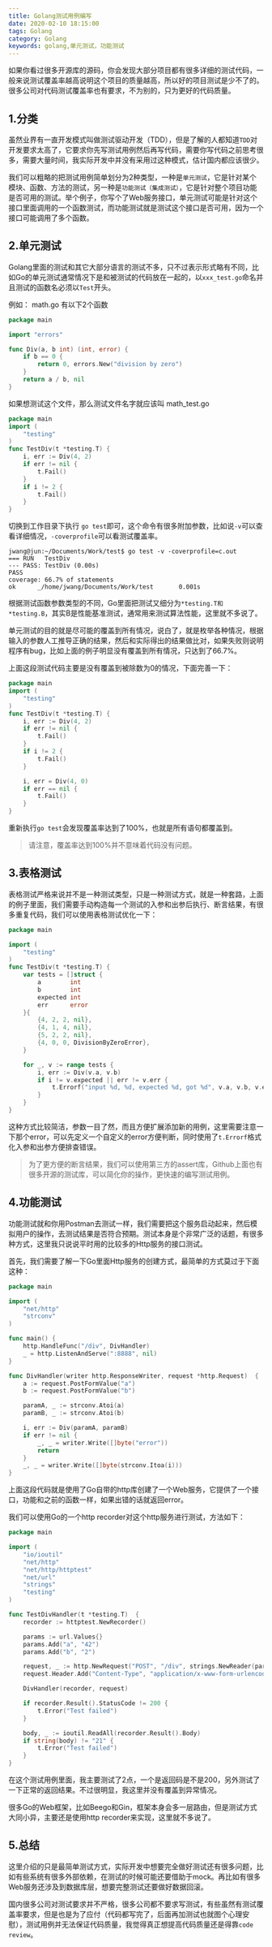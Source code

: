 ```yaml
---
title: Golang测试用例编写
date: 2020-02-10 18:15:00
tags: Golang
category: Golang
keywords: golang,单元测试，功能测试
---
```


如果你看过很多开源库的源码，你会发现大部分项目都有很多详细的测试代码，一般来说测试覆盖率越高说明这个项目的质量越高，所以好的项目测试是少不了的。很多公司对代码测试覆盖率也有要求，不为别的，只为更好的代码质量。

## 1.分类

虽然业界有一直开发模式叫做测试驱动开发（TDD），但是了解的人都知道```TDD```对开发要求太高了，它要求你先写测试用例然后再写代码，需要你写代码之前思考很多，需要大量时间，我实际开发中并没有采用过这种模式，估计国内都应该很少。

我们可以粗略的把测试用例简单划分为2种类型，一种是```单元测试```，它是针对某个模块、函数、方法的测试，另一种是```功能测试（集成测试）```，它是针对整个项目功能是否可用的测试。举个例子，你写个了Web服务接口，单元测试可能是针对这个接口里面调用的一个函数测试，而功能测试就是测试这个接口是否可用，因为一个接口可能调用了多个函数。

## 2.单元测试
Golang里面的测试和其它大部分语言的测试不多，只不过表示形式略有不同，比如Go的单元测试通常情况下是和被测试的代码放在一起的，以```xxx_test.go```命名并且测试的函数名必须以```Test```开头。

<!--more-->

例如：
math.go 有以下2个函数
```go
package main

import "errors"

func Div(a, b int) (int, error) {
    if b == 0 {
        return 0, errors.New("division by zero")
    }
    return a / b, nil
}
```
如果想测试这个文件，那么测试文件名字就应该叫 math_test.go
```go
package main
import (
    "testing"
)
func TestDiv(t *testing.T) {
    i, err := Div(4, 2)
    if err != nil {
        t.Fail()
    }
    if i != 2 {
        t.Fail()
    }
}
```
切换到工作目录下执行 ```go test```即可，这个命令有很多附加参数，比如说```-v```可以查看详细情况，```-coverprofile```可以看测试覆盖率。
```
jwang@jun:~/Documents/Work/test$ go test -v -coverprofile=c.out
=== RUN   TestDiv
--- PASS: TestDiv (0.00s)
PASS
coverage: 66.7% of statements
ok      _/home/jwang/Documents/Work/test       0.001s
```

根据测试函数参数类型的不同，Go里面把测试又细分为```*testing.T和*testing.B```，其实B是性能基准测试，通常用来测试算法性能，这里就不多说了。

单元测试的目的就是尽可能的覆盖到所有情况，说白了，就是枚举各种情况，根据输入的参数人工推导正确的结果，然后和实际得出的结果做比对，如果失败则说明程序有bug，比如上面的例子明显没有覆盖到所有情况，只达到了66.7%。

上面这段测试代码主要是没有覆盖到被除数为0的情况，下面完善一下：
```go
package main
import (
    "testing"
)
func TestDiv(t *testing.T) {
    i, err := Div(4, 2)
    if err != nil {
        t.Fail()
    }
    if i != 2 {
        t.Fail()
    }

    i, err = Div(4, 0)
    if err == nil {
        t.Fail()
    }
}
```
重新执行```go test```会发现覆盖率达到了100%，也就是所有语句都覆盖到。

>请注意，覆盖率达到100%并不意味着代码没有问题。

## 3.表格测试
表格测试严格来说并不是一种测试类型，只是一种测试方式，就是一种套路，上面的例子里面，我们需要手动构造每一个测试的入参和出参后执行、断言结果，有很多重复代码，我们可以使用表格测试优化一下：
```go
package main

import (
    "testing"
)
func TestDiv(t *testing.T) {
    var tests = []struct {
        a        int
        b        int
        expected int
        err      error
    }{
        {4, 2, 2, nil},
        {4, 1, 4, nil},
        {5, 2, 2, nil},
        {4, 0, 0, DivisionByZeroError},
    }

    for _, v := range tests {
        i, err := Div(v.a, v.b)
        if i != v.expected || err != v.err {
            t.Errorf("input %d, %d, expected %d, got %d", v.a, v.b, v.expected, i)
        }
    }
}
```
这种方式比较简洁，参数一目了然，而且方便扩展添加新的用例，这里需要注意一下那个error，可以先定义一个自定义的error方便判断，同时使用了```t.Errorf```格式化入参和出参方便排查错误。

>为了更方便的断言结果，我们可以使用第三方的assert库，Github上面也有很多开源的测试库，可以简化你的操作，更快速的编写测试用例。

## 4.功能测试
功能测试就和你用Postman去测试一样，我们需要把这个服务启动起来，然后模拟用户的操作，去测试结果是否符合预期。测试本身是个非常广泛的话题，有很多种方式，这里我只说说平时用的比较多的Http服务的接口测试。

首先，我们需要了解一下Go里面Http服务的创建方式，最简单的方式莫过于下面这种：
```go
package main

import (
    "net/http"
    "strconv"
)

func main() {
    http.HandleFunc("/div", DivHandler)
    _ = http.ListenAndServe(":8888", nil)
}

func DivHandler(writer http.ResponseWriter, request *http.Request)  {
    a := request.PostFormValue("a")
    b := request.PostFormValue("b")

    paramA, _ := strconv.Atoi(a)
    paramB, _ := strconv.Atoi(b)

    i, err := Div(paramA, paramB)
    if err != nil {
        _, _ = writer.Write([]byte("error"))
        return
    }
    _, _ = writer.Write([]byte(strconv.Itoa(i)))
}
```

上面这段代码就是使用了Go自带的http库创建了一个Web服务，它提供了一个接口，功能和之前的函数一样，如果出错的话就返回error。

我们可以使用Go的一个http recorder对这个http服务进行测试，方法如下：
```go
package main

import (
    "io/ioutil"
    "net/http"
    "net/http/httptest"
    "net/url"
    "strings"
    "testing"
)

func TestDivHandler(t *testing.T)  {
    recorder := httptest.NewRecorder()

    params := url.Values{}
    params.Add("a", "42")
    params.Add("b", "2")

    request, _ := http.NewRequest("POST", "/div", strings.NewReader(params.Encode()))
    request.Header.Add("Content-Type", "application/x-www-form-urlencoded")

    DivHandler(recorder, request)

    if recorder.Result().StatusCode != 200 {
        t.Error("Test failed")
    }

    body, _ := ioutil.ReadAll(recorder.Result().Body)
    if string(body) != "21" {
        t.Error("Test failed")
    }
}
```
在这个测试用例里面，我主要测试了2点，一个是返回码是不是200，另外测试了一下正常的返回结果。不过很明显，我这里并没有覆盖到异常情况。

很多Go的Web框架，比如Beego和Gin，框架本身会多一层路由，但是测试方式大同小异，主要还是使用http recorder来实现，这里就不多说了。

## 5.总结
这里介绍的只是最简单测试方式，实际开发中想要完全做好测试还有很多问题，比如有些系统有很多外部依赖，在测试的时候可能还要借助于mock。再比如有很多Web服务还涉及到数据库层，想要完整测试还要做好数据回滚。

国内很多公司对测试要求并不严格，很多公司都不要求写测试，有些虽然有测试覆盖率要求，但是也是为了应付（代码都写完了，后面再加测试也就图个心理安慰），测试用例并无法保证代码质量，我觉得真正想提高代码质量还是得靠```code review```。








